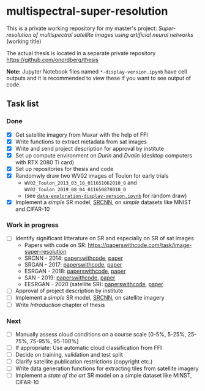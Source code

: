 # multispectral-super-resolution
This is a private working repository for my master's project: *Super-resolution of multispectral satellite images using artificial neural networks* (working title)

The actual thesis is located in a separate private repository https://github.com/onordberg/thesis

**Note:** Jupyter Notebook files named `*-display-version.ipynb` have cell outputs and it is recommended to view these if you want to see output of code.

## Task list

### Done
- [x] Get satellite imagery from Maxar with the help of FFI
- [x] Write functions to extract metadata from sat images
- [x] Write and send project description for approval by institute
- [x] Set up compute environment on *Durin* and *Dvalin* (desktop computers with RTX 2080 Ti card)
- [x] Set up repositories for thesis and code
- [x] Randomwly draw two WV02 images of Toulon for early trials
  - `WV02_Toulon_2013_03_16_011651062010_0` and `WV02_Toulon_2019_08_04_011650878010_0`
  - (see [`data-exploration-display-version.ipynb`](https://github.com/onordberg/multispectral-super-resolution/blob/master/data-exploration-display-version.ipynb) for random draw)
- [X] Implement a *simple* SR model, [SRCNN](https://arxiv.org/pdf/1501.00092v3.pdf), on *simple* datasets like MNIST and CIFAR-10

### Work in progress
- [ ] Identify significant litterature on SR and especially on SR of sat images
  - Papers with code on SR: https://paperswithcode.com/task/image-super-resolution
  - SRCNN - 2014: [paperswithcode](https://paperswithcode.com/paper/image-super-resolution-using-deep), [paper](https://arxiv.org/pdf/1501.00092v3.pdf)
  - SRGAN - 2017: [paperswithcode](https://paperswithcode.com/paper/photo-realistic-single-image-super-resolution), [paper](https://arxiv.org/pdf/1609.04802v5.pdf)
  - ESRGAN - 2018: [paperswithcode](https://paperswithcode.com/paper/esrgan-enhanced-super-resolution-generative), [paper](https://arxiv.org/pdf/1809.00219v2.pdf)
  - SAN - 2019: [paperswithcode](https://paperswithcode.com/paper/second-order-attention-network-for-single), [paper](http://openaccess.thecvf.com/content_CVPR_2019/papers/Dai_Second-Order_Attention_Network_for_Single_Image_Super-Resolution_CVPR_2019_paper.pdf)
  - EESRGAN - 2020 (satellite SR): [paperswithcode](https://paperswithcode.com/paper/small-object-detection-in-remote-sensing), [paper](https://arxiv.org/pdf/2003.09085v4.pdf)
- [ ] Approval of project description by institute
- [ ] Implement a *simple* SR model, [SRCNN](https://arxiv.org/pdf/1501.00092v3.pdf), on satellite imagery
- [ ] Write *Introduction* chapter of thesis

### Next
- [ ] Manually assess cloud conditions on a course scale [0-5%, 5-25%, 25-75%, 75-95%, 95-100%]
- [ ] If appropriate: Use automatic cloud classification from FFI
- [ ] Decide on training, validation and test split
- [ ] Clarify satellite publication restrictions (copyright etc.)
- [ ] Write data generation functions for extracting tiles from satellite imagery
- [ ] Implement a *state of the art* SR model on a simple dataset like MINST, CIFAR-10
